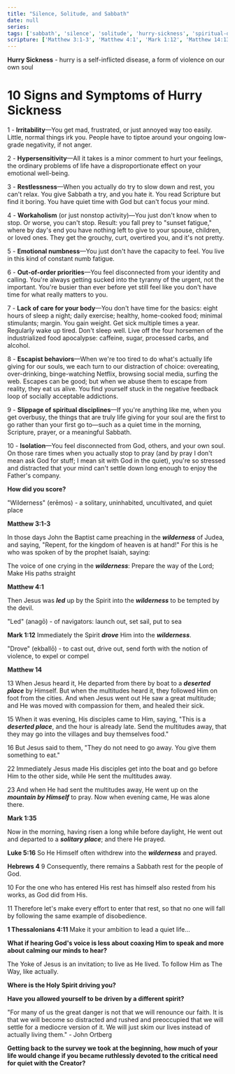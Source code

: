 ```yaml
---
title: "Silence, Solitude, and Sabbath"
date: null
series: 
tags: ['sabbath', 'silence', 'solitude', 'hurry-sickness', 'spiritual-disciplines', 'rest']
scripture: ['Matthew 3:1-3', 'Matthew 4:1', 'Mark 1:12', 'Matthew 14:13-23', 'Mark 1:35', 'Luke 5:16', 'Hebrews 4:9-11', '1 Thessalonians 4:11']
---
```


**Hurry Sickness** - hurry is a self-inflicted disease, a form of violence on our own soul

# 10 Signs and Symptoms of Hurry Sickness

1 - **Irritability**—You get mad, frustrated, or just annoyed way too easily. Little, normal things irk you. People have to tiptoe around your ongoing low-grade negativity, if not anger.

2 - **Hypersensitivity**—All it takes is a minor comment to hurt your feelings, the ordinary problems of life have a disproportionate effect on your emotional well-being.

3 - **Restlessness**—When you actually do try to slow down and rest, you can't relax. You give Sabbath a try, and you hate it. You read Scripture but find it boring. You have quiet time with God but can't focus your mind.

4 - **Workaholism** (or just nonstop activity)—You just don't know when to stop. Or worse, you can't stop. Result: you fall prey to "sunset fatigue," where by day's end you have nothing left to give to your spouse, children, or loved ones. They get the grouchy, curt, overtired you, and it's not pretty.

5 - **Emotional numbness**—You just don't have the capacity to feel. You live in this kind of constant numb fatigue.

6 - **Out-of-order priorities**—You feel disconnected from your identity and calling. You're always getting sucked into the tyranny of the urgent, not the important. You're busier than ever before yet still feel like you don't have time for what really matters to you.

7 - **Lack of care for your body**—You don't have time for the basics: eight hours of sleep a night; daily exercise; healthy, home-cooked food; minimal stimulants; margin. You gain weight. Get sick multiple times a year. Regularly wake up tired. Don't sleep well. Live off the four horsemen of the industrialized food apocalypse: caffeine, sugar, processed carbs, and alcohol.

8 - **Escapist behaviors**—When we're too tired to do what's actually life giving for our souls, we each turn to our distraction of choice: overeating, over-drinking, binge-watching Netflix, browsing social media, surfing the web. Escapes can be good; but when we abuse them to escape from reality, they eat us alive. You find yourself stuck in the negative feedback loop of socially acceptable addictions.

9 - **Slippage of spiritual disciplines**—If you're anything like me, when you get overbusy, the things that are truly life giving for your soul are the first to go rather than your first go to—such as a quiet time in the morning, Scripture, prayer, or a meaningful Sabbath.

10 - **Isolation**—You feel disconnected from God, others, and your own soul. On those rare times when you actually stop to pray (and by pray I don't mean ask God for stuff; I mean sit with God in the quiet), you're so stressed and distracted that your mind can't settle down long enough to enjoy the Father's company.

**How did you score?**

"Wilderness" (erēmos) - a solitary, uninhabited, uncultivated, and quiet place

**Matthew 3:1-3**

In those days John the Baptist came preaching in the ***wilderness*** of Judea, and saying, "Repent, for the kingdom of heaven is at hand!" For this is he who was spoken of by the prophet Isaiah, saying:

The voice of one crying in the ***wilderness***:
Prepare the way of the Lord;
Make His paths straight

**Matthew 4:1**

Then Jesus was ***led*** up by the Spirit into the ***wilderness*** to be tempted by the devil.

"Led" (anagō) - of navigators: launch out, set sail, put to sea

**Mark 1:12**
Immediately the Spirit ***drove*** Him into the ***wilderness***.

"Drove" (ekballō) - to cast out, drive out, send forth with the notion of violence, to expel or compel

**Matthew 14**

13 When Jesus heard it, He departed from there by boat to a ***deserted place*** by Himself. But when the multitudes heard it, they followed Him on foot from the cities. And when Jesus went out He saw a great multitude; and He was moved with compassion for them, and healed their sick.

15 When it was evening, His disciples came to Him, saying, "This is a ***deserted place***, and the hour is already late. Send the multitudes away, that they may go into the villages and buy themselves food."

16 But Jesus said to them, "They do not need to go away. You give them something to eat."

22 Immediately Jesus made His disciples get into the boat and go before Him to the other side, while He sent the multitudes away.

23 And when He had sent the multitudes away, He went up on the ***mountain by Himself*** to pray. Now when evening came, He was alone there.

**Mark 1:35**

Now in the morning, having risen a long while before daylight, He went out and departed to a ***solitary place***; and there He prayed.

**Luke 5:16**
So He Himself often withdrew into the ***wilderness*** and prayed.

**Hebrews 4**
9 Consequently, there remains a Sabbath rest for the people of God.

10 For the one who has entered His rest has himself also rested from his works, as God did from His.

11 Therefore let's make every effort to enter that rest, so that no one will fall by following the same example of disobedience.

**1 Thessalonians 4:11**
Make it your ambition to lead a quiet life...

**What if hearing God's voice is less about coaxing Him to speak and more about calming our minds to hear?**

The Yoke of Jesus is an invitation; to live as He lived. To follow Him as The Way, like actually.

**Where is the Holy Spirit driving you?**

**Have you allowed yourself to be driven by a different spirit?**

"For many of us the great danger is not that we will renounce our faith. It is that we will become so distracted and rushed and preoccupied that we will settle for a mediocre version of it. We will just skim our lives instead of actually living them." - John Ortberg

**Getting back to the survey we took at the beginning, how much of your life would change if you became ruthlessly devoted to the critical need for quiet with the Creator?**